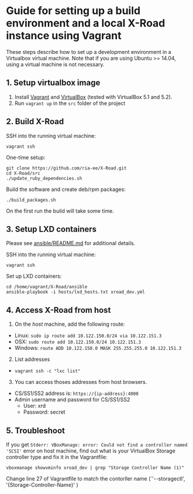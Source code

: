 # Guide for setting up a build environment and a local X-Road instance using Vagrant

These steps describe how to set up a development environment in a Virtualbox virtual machine. Note that if you are using Ubuntu >= 14.04, using a virtual machine is not necessary.

## 1. Setup virtualbox image
1. Install [Vagrant](https://www.vagrantup.com/docs/installation/) and [VirtualBox](https://www.virtualbox.org/wiki/Downloads) (tested with VirtualBox 5.1 and 5.2).
2. Run ```vagrant up``` in the `src` folder of the project

## 2. Build X-Road
SSH into the running virtual machine:
```
vagrant ssh
```
One-time setup:
```
git clone https://github.com/ria-ee/X-Road.git
cd X-Road/src
./update_ruby_dependencies.sh
```
Build the software and create deb/rpm packages:
```
./build_packages.sh
```

On the first run the build will take some time. 

## 3. Setup LXD containers

Please see [ansible/README.md](../ansible/README.md) for additional details.

SSH into the running virtual machine:
```
vagrant ssh
```
Set up LXD containers:
```
cd /home/vagrant/X-Road/ansible
ansible-playbook -i hosts/lxd_hosts.txt xroad_dev.yml
```

## 4. Access X-Road from host
1. On the _host_ machine, add the following route:
  * Linux: `sudo ip route add 10.122.150.0/24 via 10.122.151.3`
  * OSX: `sudo route add 10.122.150.0/24 10.122.151.3`
  * Windows: `route ADD 10.122.150.0 MASK 255.255.255.0 10.122.151.3`
2. List addresses
  * `vagrant ssh -c "lxc list"`
3. You can access thoses addresses from host browsers.
  * CS/SS1/SS2 address is: `https://{ip-address}:4000`
  * Admin username and password for CS/SS1/SS2 
    * User: xrd
    * Password: secret

## 5. Troubleshoot

If you get `Stderr: VBoxManage: error: Could not find a controller named 'SCSI'` error on host machine, find out what is your VirtualBox Storage controller type and fix it in the Vagrantfile:

`vboxmanage showvminfo xroad_dev | grep "Storage Controller Name (1)"`

Change line 27 of Vagrantfile to match the contorller name (`'--storagectl', '{Storage-Controller-Name}' )
